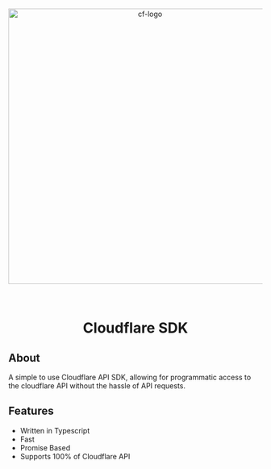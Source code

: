 <div align="center">
  <br />
  <p>
    <a href="https://github.com/PenPow/Cloudflare-SDK"><img src="https://ss.penpow.dev/i/j0Yhbm.png" width="546" alt="cf-logo" /></a>
  </p>
  <br />
  
  # Cloudflare SDK
</div>

## About

A simple to use Cloudflare API SDK, allowing for programmatic access to the cloudflare API without the hassle of API requests.

## Features

- Written in Typescript
- Fast
- Promise Based
- Supports 100% of Cloudflare API
